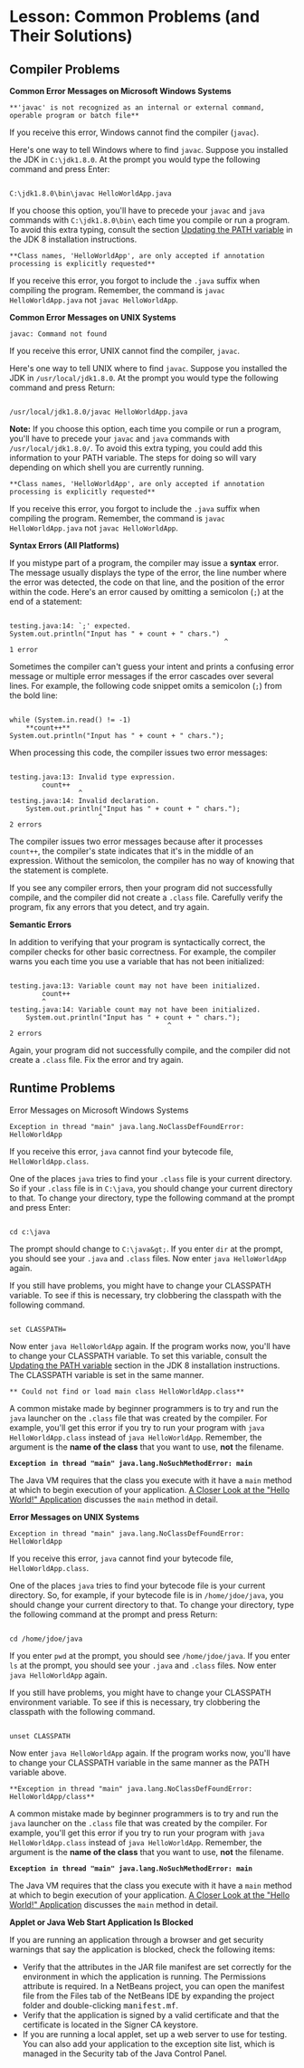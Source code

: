 
# Lesson: Common Problems (and Their Solutions)

## <a name="compiler" id="compiler">Compiler Problems</a>

**Common Error Messages on Microsoft Windows Systems**

`**'javac' is not recognized as an internal or external command, operable program or batch file**`

If you receive this error, Windows cannot find the compiler (`javac`).

Here's one way to tell Windows where to find `javac`. Suppose you installed the JDK in `C:\jdk1.8.0`. At the prompt you would type the following command and press  Enter:

```

C:\jdk1.8.0\bin\javac HelloWorldApp.java

```

If you choose this option, you'll have to precede your `javac` and `java` commands with `C:\jdk1.8.0\bin\` each time you compile or run a program. To avoid this extra typing, consult the section 
[Updating the PATH variable](https://docs.oracle.com/javase/8/docs/technotes/guides/install/windows_jdk_install.html#BABGDJFH) in the JDK 8 installation instructions.

`**Class names, 'HelloWorldApp', are only accepted if annotation processing is explicitly requested**`

If you receive this error, you forgot to include the `.java` suffix when compiling the program. Remember, the command is `javac HelloWorldApp.java` not `javac HelloWorldApp`.

**Common Error Messages on UNIX Systems**

`javac: Command not found`

If you receive this error, UNIX cannot find the compiler, `javac`.

Here's one way to tell UNIX where to find `javac`. Suppose you installed the JDK in `/usr/local/jdk1.8.0`. At the prompt you would type the following command and press  Return:

```

/usr/local/jdk1.8.0/javac HelloWorldApp.java

```

**Note:** If you choose this option, each time you compile or run a program, you'll have to precede your `javac` and `java` commands with `/usr/local/jdk1.8.0/`. To avoid this extra typing, you could add this information to your PATH variable. The steps for doing so will vary depending on which shell you are currently running.

`**Class names, 'HelloWorldApp', are only accepted if annotation processing is explicitly requested**`

If you receive this error, you forgot to include the `.java` suffix when compiling the program. Remember, the command is `javac HelloWorldApp.java` not `javac HelloWorldApp`.

**Syntax Errors (All Platforms)**

If you mistype part of a program, the compiler may issue a **syntax** error. The message usually displays the type of the error, the line number where the error was detected, the code on that line, and the position of the error within the code. Here's an error caused by omitting a semicolon (`;`) at the end of a statement:

```

testing.java:14: `;' expected.
System.out.println("Input has " + count + " chars.")
                                                     ^
1 error

```

Sometimes the compiler can't guess your intent and prints a confusing error message or multiple error messages if the error cascades over several lines. For example, the following code snippet omits a semicolon (`;`) from the bold line:

```

while (System.in.read() != -1)
    **count++**
System.out.println("Input has " + count + " chars."); 

```

When processing this code, the compiler issues two error messages:

```

testing.java:13: Invalid type expression.
        count++
                 ^
testing.java:14: Invalid declaration.
    System.out.println("Input has " + count + " chars.");
                      ^
2 errors

```

The compiler issues two error messages because after it processes `count++`, the compiler's state indicates that it's in the middle of an expression. Without the semicolon, the compiler has no way of knowing that the statement is complete.

If you see any compiler errors, then your program did not successfully compile, and the compiler did not create a `.class` file. Carefully verify the program, fix any errors that you detect, and try again.

**Semantic Errors**

In addition to verifying that your program is syntactically correct, the compiler checks for other basic correctness. For example, the compiler warns you each time you use a variable that has not been initialized:

```

testing.java:13: Variable count may not have been initialized.
        count++
        ^
testing.java:14: Variable count may not have been initialized.
    System.out.println("Input has " + count + " chars.");
                                       ^
2 errors

```

Again, your program did not successfully compile, and the compiler did not create a `.class` file. Fix the error and try again.

## <a name="interpreter" id="interpreter">Runtime Problems</a>

Error Messages on Microsoft Windows Systems

`Exception in thread "main" java.lang.NoClassDefFoundError: HelloWorldApp`

If you receive this error, `java` cannot find your bytecode file, `HelloWorldApp.class`.

One of the places `java` tries to find your `.class` file is your current directory. So if your `.class` file is in `C:\java`, you should change your current directory to that. To change your directory, type the following command at the prompt and press  Enter:

```

cd c:\java

```

The prompt should change to `C:\java&gt;`. If you enter `dir` at the prompt, you should see your `.java` and `.class` files. Now enter `java HelloWorldApp` again.

If you still have problems, you might have to change your CLASSPATH variable. To see if this is necessary, try clobbering the classpath with the following command.

```

set CLASSPATH=

```

Now enter `java HelloWorldApp` again. If the program works now, you'll have to change your CLASSPATH variable. To set this variable, consult the 
[Updating the PATH variable](https://docs.oracle.com/javase/8/docs/technotes/guides/install/windows_jdk_install.html#BABGDJFH) section in the JDK 8 installation instructions. The CLASSPATH variable is set in the same manner.

`** Could not find or load main class HelloWorldApp.class**`

A common mistake made by beginner programmers is to try and run the `java` launcher on the `.class` file that was created by the compiler. For example, you'll get this error if you try to run your program with `java HelloWorldApp.class` instead of `java HelloWorldApp`. Remember, the argument is the **name of the class** that you want to use, **not** the filename.

**`Exception in thread "main" java.lang.NoSuchMethodError: main`**

The Java VM requires that the class you execute with it have a `main` method at which to begin execution of your application. 
[A Closer Look at the "Hello World!" Application](../application/index.html) discusses the `main` method in detail.

**Error Messages on UNIX Systems**

`Exception in thread "main" java.lang.NoClassDefFoundError: HelloWorldApp`

If you receive this error, `java` cannot find your bytecode file, `HelloWorldApp.class`.

One of the places `java` tries to find your bytecode file is your current directory. So, for example, if your bytecode file is in `/home/jdoe/java`, you should change your current directory to that. To change your directory, type the following command at the prompt and press  Return:

```

cd /home/jdoe/java

```

If you enter `pwd` at the prompt, you should see `/home/jdoe/java`. If you enter `ls` at the prompt, you should see your `.java` and `.class` files. Now enter `java HelloWorldApp` again.

If you still have problems, you might have to change your CLASSPATH environment variable. To see if this is necessary, try clobbering the classpath with the following command.

```

unset CLASSPATH

```

Now enter `java HelloWorldApp` again. If the program works now, you'll have to change your CLASSPATH variable in the same manner as the PATH variable above.

`**Exception in thread "main" java.lang.NoClassDefFoundError: HelloWorldApp/class**`

A common mistake made by beginner programmers is to try and run the `java` launcher on the `.class` file that was created by the compiler. For example, you'll get this error if you try to run your program with `java HelloWorldApp.class` instead of `java HelloWorldApp`. Remember, the argument is the **name of the class** that you want to use, **not** the filename.

**`Exception in thread "main" java.lang.NoSuchMethodError: main`**

The Java VM requires that the class you execute with it have a `main` method at which to begin execution of your application. 
[A Closer Look at the "Hello World!" Application](../application/index.html) discusses the `main` method in detail.

**Applet or Java Web Start Application Is Blocked**

If you are running an application through a browser and get security warnings that say the application is blocked, check the following items:

- Verify that the attributes in the JAR file manifest are set correctly for the environment in which the application is running. The Permissions attribute is required. In a NetBeans project, you can open the manifest file from the Files tab of the NetBeans IDE by expanding the project folder and double-clicking <tt>manifest.mf</tt>.
- Verify that the application is signed by a valid certificate and that the certificate is located in the Signer CA keystore.
- If you are running a local applet, set up a web server to use for testing. You can also add your application to the exception site list, which is managed in the Security tab of the Java Control Panel. 

